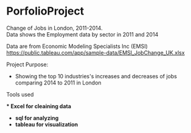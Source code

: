 # PorfolioProject
Change of Jobs in London, 2011-2014.		
Data shows the Employment data by sector in 2011 and 2014


Data are from Economic Modeling Specialists Inc (EMSI) https://public.tableau.com/app/sample-data/EMSI_JobChange_UK.xlsx

Project Purpose:
* Showing the top 10 industries's increases and decreases of jobs comparing 2014 to 2011 in London

Tools used

<b>* Excel for cleaining data
* sql for analyzing
* tableau for visualization<b>

